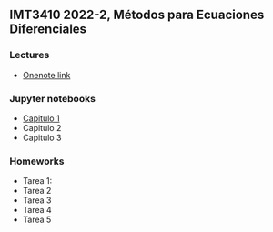 ## IMT3410 2022-2, Métodos para Ecuaciones Diferenciales 

### Lectures
- [Onenote link](https://1drv.ms/u/s!AgSI5B3Y5o1ukh_uq4WGP23w8ZV2)

### Jupyter notebooks
- [Capitulo 1](jupyter/Capitulo1.ipynb)
- Capitulo 2
- Capitulo 3

### Homeworks
- Tarea 1:
- Tarea 2
- Tarea 3
- Tarea 4
- Tarea 5
